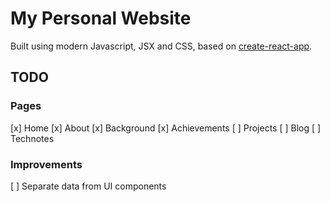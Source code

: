 # My Personal Website

Built using modern Javascript, JSX and CSS, based on [create-react-app](https://github.com/facebook/create-react-app). 

## TODO

### Pages
[x] Home
[x] About
[x] Background
[x] Achievements
[ ] Projects
[ ] Blog
[ ] Technotes

### Improvements
[ ] Separate data from UI components